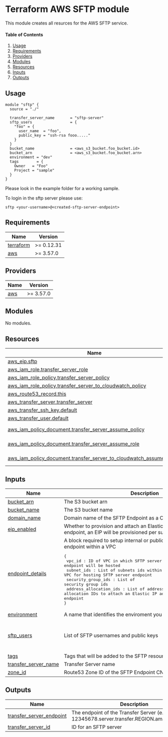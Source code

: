 # Terraform AWS SFTP module

This module creates all resurces for the AWS SFTP service.

#### Table of Contents
1. [Usage](#usage)
2. [Requirements](#requirements)
3. [Providers](#providers)
4. [Modules](#modules)
5. [Resources](#resources)
6. [Inputs](#inputs)
7. [Outputs](#outputs)

## Usage

```
module "sftp" {
  source = "./"

  transfer_server_name       = "sftp-server"
  sftp_users                 = {
    "foo" = {
      user_name  = "foo",
      public_key = "ssh-rsa fooo....."
    }
  }
  bucket_name                = <aws_s3_bucket.foo_bucket.id>
  bucket_arn                 = <aws_s3_bucket.foo_bucket.arn>
  environment = "dev"
  tags        = {
    Owner   = "Foo"
    Project = "sample"
  }
}
```

Please look in the example folder for a working sample.

To login in the sftp server please use:

```
sftp <your-username>@<created-sftp-server-endpoint>
```

<!-- BEGINNING OF PRE-COMMIT-TERRAFORM DOCS HOOK -->
## Requirements

| Name | Version |
|------|---------|
| <a name="requirement_terraform"></a> [terraform](#requirement\_terraform) | >= 0.12.31 |
| <a name="requirement_aws"></a> [aws](#requirement\_aws) | >= 3.57.0 |

## Providers

| Name | Version |
|------|---------|
| <a name="provider_aws"></a> [aws](#provider\_aws) | >= 3.57.0 |

## Modules

No modules.

## Resources

| Name | Type |
|------|------|
| [aws_eip.sftp](https://registry.terraform.io/providers/hashicorp/aws/latest/docs/resources/eip) | resource |
| [aws_iam_role.transfer_server_role](https://registry.terraform.io/providers/hashicorp/aws/latest/docs/resources/iam_role) | resource |
| [aws_iam_role_policy.transfer_server_policy](https://registry.terraform.io/providers/hashicorp/aws/latest/docs/resources/iam_role_policy) | resource |
| [aws_iam_role_policy.transfer_server_to_cloudwatch_policy](https://registry.terraform.io/providers/hashicorp/aws/latest/docs/resources/iam_role_policy) | resource |
| [aws_route53_record.this](https://registry.terraform.io/providers/hashicorp/aws/latest/docs/resources/route53_record) | resource |
| [aws_transfer_server.transfer_server](https://registry.terraform.io/providers/hashicorp/aws/latest/docs/resources/transfer_server) | resource |
| [aws_transfer_ssh_key.default](https://registry.terraform.io/providers/hashicorp/aws/latest/docs/resources/transfer_ssh_key) | resource |
| [aws_transfer_user.default](https://registry.terraform.io/providers/hashicorp/aws/latest/docs/resources/transfer_user) | resource |
| [aws_iam_policy_document.transfer_server_assume_policy](https://registry.terraform.io/providers/hashicorp/aws/latest/docs/data-sources/iam_policy_document) | data source |
| [aws_iam_policy_document.transfer_server_assume_role](https://registry.terraform.io/providers/hashicorp/aws/latest/docs/data-sources/iam_policy_document) | data source |
| [aws_iam_policy_document.transfer_server_to_cloudwatch_assume_policy](https://registry.terraform.io/providers/hashicorp/aws/latest/docs/data-sources/iam_policy_document) | data source |

## Inputs

| Name | Description | Type | Default | Required |
|------|-------------|------|---------|:--------:|
| <a name="input_bucket_arn"></a> [bucket\_arn](#input\_bucket\_arn) | The S3 bucket arn | `string` | n/a | yes |
| <a name="input_bucket_name"></a> [bucket\_name](#input\_bucket\_name) | The S3 bucket name | `string` | n/a | yes |
| <a name="input_domain_name"></a> [domain\_name](#input\_domain\_name) | Domain name of the SFTP Endpoint as a CNAME record | `string` | `""` | no |
| <a name="input_eip_enabled"></a> [eip\_enabled](#input\_eip\_enabled) | Whether to provision and attach an Elastic IP to be used as the SFTP endpoint, an EIP will be provisioned per subnet | `bool` | `false` | no |
| <a name="input_endpoint_details"></a> [endpoint\_details](#input\_endpoint\_details) | A block required to setup internal or public facing SFTP server endpoint within a VPC<pre>{<br>  vpc_id                 : ID of VPC in which SFTP server endpoint will be hosted<br>  subnet_ids             : List of subnets ids within the VPC for hosting SFTP server endpoint<br>  security_group_ids     : List of security group ids<br>  address_allocation_ids : List of address allocation IDs to attach an Elastic IP address to your SFTP server endpoint<br>}</pre> | <pre>object({<br>    vpc_id                 = string<br>    subnet_ids             = list(string)<br>    address_allocation_ids = list(string)<br>    security_group_ids     = list(string)<br>  })</pre> | `null` | no |
| <a name="input_environment"></a> [environment](#input\_environment) | A name that identifies the enviroment you are deploying into | `string` | n/a | yes |
| <a name="input_sftp_users"></a> [sftp\_users](#input\_sftp\_users) | List of SFTP usernames and public keys | <pre>map(object({<br>    user_name  = string,<br>    public_key = string<br>  }))</pre> | n/a | yes |
| <a name="input_tags"></a> [tags](#input\_tags) | Tags that will be added to the SFTP resource | `map(string)` | `{}` | no |
| <a name="input_transfer_server_name"></a> [transfer\_server\_name](#input\_transfer\_server\_name) | Transfer Server name | `string` | n/a | yes |
| <a name="input_zone_id"></a> [zone\_id](#input\_zone\_id) | Route53 Zone ID of the SFTP Endpoint CNAME record | `string` | `""` | no |

## Outputs

| Name | Description |
|------|-------------|
| <a name="output_transfer_server_endpoint"></a> [transfer\_server\_endpoint](#output\_transfer\_server\_endpoint) | The endpoint of the Transfer Server (e.g., s-12345678.server.transfer.REGION.amazonaws.com) |
| <a name="output_transfer_server_id"></a> [transfer\_server\_id](#output\_transfer\_server\_id) | ID for an SFTP server |
<!-- END OF PRE-COMMIT-TERRAFORM DOCS HOOK -->
